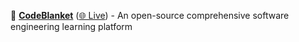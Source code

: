 🧠 **[CodeBlanket](https://github.com/brunoprela/codeblanket-frontend)** ([🌐 Live](https://codeblanket.vercel.app/)) - An open-source comprehensive software engineering learning platform
